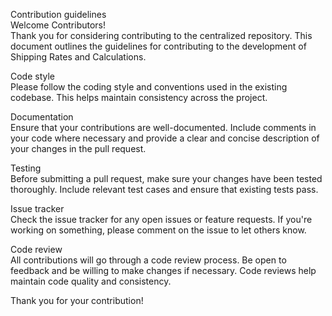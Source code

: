 Contribution guidelines<br>
Welcome Contributors!<br>
Thank you for considering contributing to the centralized repository. This document outlines the guidelines for contributing to the development of Shipping Rates and Calculations.<br>

Code style<br>
Please follow the coding style and conventions used in the existing codebase. This helps maintain consistency across the project.

Documentation<br>
Ensure that your contributions are well-documented. Include comments in your code where necessary and provide a clear and concise description of your changes in the pull request.

Testing<br>
Before submitting a pull request, make sure your changes have been tested thoroughly. Include relevant test cases and ensure that existing tests pass.

Issue tracker<br>
Check the issue tracker for any open issues or feature requests. If you're working on something, please comment on the issue to let others know.

Code review<br>
All contributions will go through a code review process. Be open to feedback and be willing to make changes if necessary. Code reviews help maintain code quality and consistency.

Thank you for your contribution!
